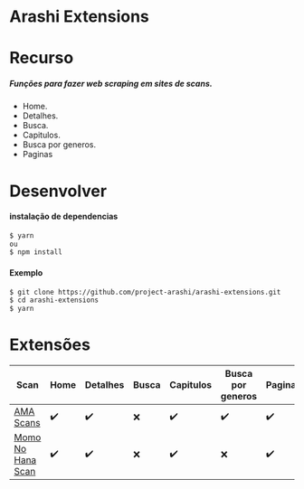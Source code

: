 # Arashi Extensions

# Recurso
##### Funções para fazer web scraping em sites de scans.
- Home.
- Detalhes.
- Busca.
- Capitulos.
- Busca por generos.
- Paginas
# Desenvolver
#### instalação de dependencias
```bash
$ yarn
ou
$ npm install
```

#### Exemplo

```bash
$ git clone https://github.com/project-arashi/arashi-extensions.git
$ cd arashi-extensions
$ yarn 
```

# Extensões
| Scan | Home | Detalhes | Busca | Capitulos | Busca por generos | Paginas | 
| ---- | ---- | -------- | ----- | --------- | ----------------- | ------- |
| [AMA Scans](https://amascan.com/) | ✔️ | ✔️ ️| ❌ | ✔️ | ✔️ |  ✔️
| [Momo No Hana Scan](https://www.momonohanascan.com/) | ✔️ | ✔️ ️| ❌ | ✔️ | ❌ |  ✔️